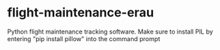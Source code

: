 # flight-maintenance-erau
Python flight maintenance tracking software.
Make sure to install PIL by entering "pip install pillow" into the command prompt
